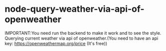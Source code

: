 # node-query-weather-via-api-of-openweather <br>
IMPORTANT:You need run the backend to make it work and to see the style.<br>
Querying current weather via api of openweather.(You need to have an api key: https://openweathermap.org/price (It's free))

